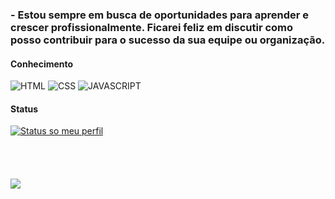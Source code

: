 
### - Estou sempre em busca de oportunidades para aprender e crescer profissionalmente. Ficarei feliz em discutir como posso contribuir para o sucesso da sua equipe ou organização.





#### Conhecimento
![HTML](https://img.shields.io/badge/HTML5-E34F26?style=for-the-badge&logo=html5&logoColor=white)
![CSS](https://img.shields.io/badge/CSS3-1572B6?style=for-the-badge&logo=css3&logoColor=white)
![JAVASCRIPT](https://img.shields.io/badge/JavaScript-323330?style=for-the-badge&logo=javascript&logoColor=F7DF1E)

#### Status
[![Status so meu perfil](https://github-readme-stats.vercel.app/api?username=natan-lopes&hide=prs,issues,contribs&show_icons=true&theme=dracula)](https://github.com/anuraghazra/github-readme-stats)
<br>
<br>
<br>
<br>
<br>
![](https://komarev.com/ghpvc/?username=natan-lopes&color=green)
